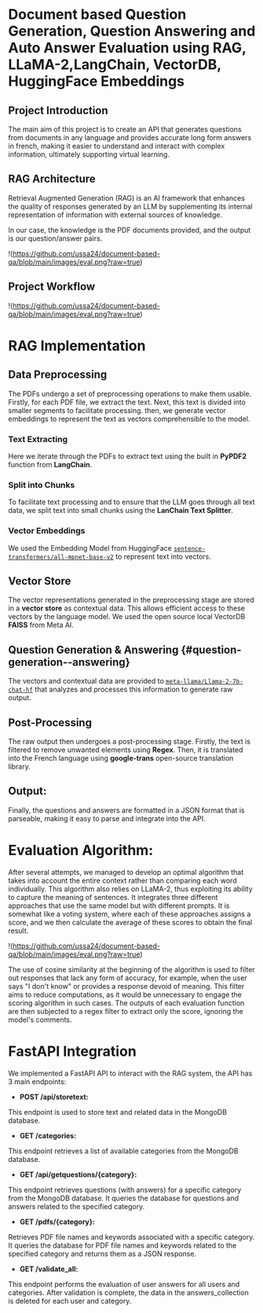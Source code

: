 # Document based Question Generation, Question Answering and Auto Answer Evaluation using RAG, LLaMA-2,LangChain, VectorDB, HuggingFace Embeddings

## Project Introduction

The main aim of this project is to create an API that generates
questions from documents in any language and provides accurate long form
answers in french, making it easier to understand and interact with
complex information, ultimately supporting virtual learning.

## RAG Architecture

Retrieval Augmented Generation (RAG) is an AI framework that enhances
the quality of responses generated by an LLM by supplementing its
internal representation of information with external sources of
knowledge.

In our case, the knowledge is the PDF documents provided, and the output
is our question/answer pairs.

!(https://github.com/ussa24/document-based-qa/blob/main/images/eval.png?raw=true)


## Project Workflow

!(https://github.com/ussa24/document-based-qa/blob/main/images/eval.png?raw=true)

# RAG Implementation

## Data Preprocessing

The PDFs undergo a set of preprocessing operations to make them usable.
Firstly, for each PDF file, we extract the text. Next, this text is
divided into smaller segments to facilitate processing. then, we
generate vector embeddings to represent the text as vectors
comprehensible to the model.

### Text Extracting

Here we iterate through the PDFs to extract text using the built in
**PyPDF2** function from **LangChain**.

### Split into Chunks

To facilitate text processing and to ensure that the LLM goes through
all text data, we split text into small chunks using the **LanChain Text
Splitter**.

### Vector Embeddings

We used the Embedding Model from HuggingFace
[`sentence-transformers/all-mpnet-base-v2`](https://huggingface.co/sentence-transformers/all-mpnet-base-v2)
to represent text into vectors.

## Vector Store

The vector representations generated in the preprocessing stage are
stored in a **vector store** as contextual data. This allows efficient
access to these vectors by the language model. We used the open source
local VectorDB **FAISS** from Meta AI.

## Question Generation & Answering {#question-generation--answering}

The vectors and contextual data are provided to
[`meta-llama/Llama-2-7b-chat-hf`](https://huggingface.co/meta-llama/Llama-2-7b-chat-hf)
that analyzes and processes this information to generate raw output.

## Post-Processing

The raw output then undergoes a post-processing stage. Firstly, the text
is filtered to remove unwanted elements using **Regex**. Then, it is
translated into the French language using **google-trans** open-source
translation library.

## Output:

Finally, the questions and answers are formatted in a JSON format that
is parseable, making it easy to parse and integrate into the API.

# Evaluation Algorithm:

After several attempts, we managed to develop an optimal algorithm that
takes into account the entire context rather than comparing each word
individually. This algorithm also relies on LLaMA-2, thus exploiting its
ability to capture the meaning of sentences. It integrates three
different approaches that use the same model but with different prompts.
It is somewhat like a voting system, where each of these approaches
assigns a score, and we then calculate the average of these scores to
obtain the final result.

!(https://github.com/ussa24/document-based-qa/blob/main/images/eval.png?raw=true)

The use of cosine similarity at the beginning of the algorithm is used
to filter out responses that lack any form of accuracy, for example,
when the user says \"I don't know\" or provides a response devoid of
meaning. This filter aims to reduce computations, as it would be
unnecessary to engage the scoring algorithm in such cases. The outputs
of each evaluation function are then subjected to a regex filter to
extract only the score, ignoring the model's comments.

# FastAPI Integration

We implemented a FastAPI API to interact with the RAG system, the API
has 3 main endpoints:

- **POST /api/storetext:**

This endpoint is used to store text and related data in the MongoDB
database.

- **GET /categories:**

This endpoint retrieves a list of available categories from the MongoDB
database.

- **GET /api/getquestions/{category}:**

This endpoint retrieves questions (with answers) for a specific category
from the MongoDB database. It queries the database for questions and
answers related to the specified category.

- **GET /pdfs/{category}:**

Retrieves PDF file names and keywords associated with a specific
category. It queries the database for PDF file names and keywords
related to the specified category and returns them as a JSON response.

- **GET /validate_all:**

This endpoint performs the evaluation of user answers for all users and
categories. After validation is complete, the data in the
answers_collection is deleted for each user and category.
